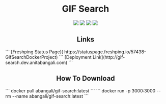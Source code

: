 <h1 align="center">GIF Search</h1>

<p align="center">
    <!-- number of commits per year -->
    <img src="https://img.shields.io/github/commit-activity/y/bangalia/tenor-search" />
    <!-- last commit -->
    <img src="https://img.shields.io/github/last-commit/bangalia/tenor-search" />
    <!-- code size  -->
    <img src="https://img.shields.io/github/languages/code-size/bangalia/tenor-search" />
    <!-- image size -->
    <img src ="https://img.shields.io/docker/image-size/abangali/gif-search">

</p>
<h2 align="center"> Links </h2>
```
[Freshping Status Page]( https://statuspage.freshping.io/57438-GifSearchDockerProject)
```
[Deployment Link](http://gif-search.dev.anitabangali.com)
```
<h2 align="center"> How To Download </h2>
```
docker pull abangali/gif-search:latest
```
```
docker run -p 3000:3000 --rm --name <container_name> abangali/gif-search:latest
```
